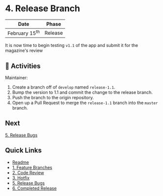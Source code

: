 # 4. Release Branch

| Date | Phase |
| --- | --- |
|  February 15<sup>th</sup> | Release |

It is now time to begin testing `v1.1` of the app and submit it for the magazine's review

## :running: Activities

Maintainer:

1. Create a branch off of `develop` named `release-1.1`.
2. Bump the version to 1.1 and commit the change to the release branch.
3. Push the branch to the origin repository.
4. Open up a Pull Request to merge the `release-1.1` branch into the `master` branch.

## Next

[5. Release Bugs](/5-release-bugs.md)

## Quick Links

- [Readme](../readme.md)
- [1. Feature Branches](/1-feature-branches.md)
- [2. Code Review](/2-code-review.md)
- [3. Hotfix](/3-hotfix.md)
- [5. Release Bugs](/5-release-bugs.md)
- [6. Completed Release](/6-completed-release.md)
